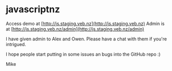# javascriptnz
Access demo at [http://js.staging.veb.nz](http://js.staging.veb.nz)
Admin is at [http://js.staging.veb.nz/admin](http://js.staging.veb.nz/admin)

I have given admin to Alex and Owen. Please have a chat with them if you're intrigued.

I hope people start putting in some issues an bugs into the GitHub repo :)

Mike
